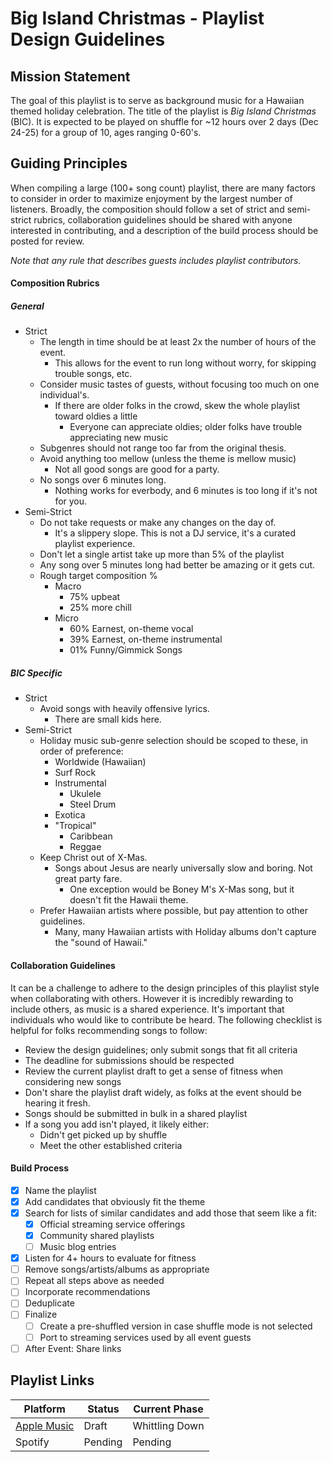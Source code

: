 # Big Island Christmas - Playlist Design Guidelines

## Mission Statement

The goal of this playlist is to serve as background music for a Hawaiian themed holiday celebration. The title of the playlist is *Big Island Christmas* (BIC). It is expected to be played on shuffle for ~12 hours over 2 days (Dec 24-25) for a group of 10, ages ranging 0-60's. 

## Guiding Principles

When compiling a large (100+ song count) playlist, there are many factors to consider in order to maximize enjoyment by the largest number of listeners. Broadly, the composition should follow a set of strict and semi-strict rubrics, collaboration guidelines should be shared with anyone interested in contributing, and a description of the build process should be posted for review.

*Note that any rule that describes guests includes playlist contributors.*

#### Composition Rubrics

##### General

* Strict
  * The length in time should be at least 2x the number of hours of the event.
    * This allows for the event to run long without worry, for skipping trouble songs, etc.
  * Consider music tastes of guests, without focusing too much on one individual's.
    * If there are older folks in the crowd, skew the whole playlist toward oldies a little
      * Everyone can appreciate oldies; older folks have trouble appreciating new music
  * Subgenres should not range too far from the original thesis.
  * Avoid anything too mellow (unless the theme is mellow music)
    * Not all good songs are good for a party. 
  * No songs over 6 minutes long.
    * Nothing works for everbody, and 6 minutes is too long if it's not for you.
* Semi-Strict
  * Do not take requests or make any changes on the day of.
    * It's a slippery slope. This is not a DJ service, it's a curated playlist experience.
  * Don't let a single artist take up more than 5% of the playlist
  * Any song over 5 minutes long had better be amazing or it gets cut.
  * Rough target composition %
    * Macro
      * 75% upbeat
      * 25% more chill
    * Micro
      * 60% Earnest, on-theme vocal
      * 39% Earnest, on-theme instrumental
      * 01% Funny/Gimmick Songs

##### BIC Specific

* Strict
  * Avoid songs with heavily offensive lyrics.
    * There are small kids here.
* Semi-Strict
  * Holiday music sub-genre selection should be scoped to these, in order of preference:
    * Worldwide (Hawaiian)
    * Surf Rock 
    * Instrumental
      * Ukulele
      * Steel Drum
    * Exotica
    * "Tropical"
      * Caribbean
      * Reggae
  * Keep Christ out of X-Mas.
    * Songs about Jesus are nearly universally slow and boring. Not great party fare.
      * One exception would be Boney M's X-Mas song, but it doesn't fit the Hawaii theme.
  * Prefer Hawaiian artists where possible, but pay attention to other guidelines.
    * Many, many Hawaiian artists with Holiday albums don't capture the "sound of Hawaii."


#### Collaboration Guidelines

It can be a challenge to adhere to the design principles of this playlist style when collaborating with others. However it is incredibly rewarding to include others, as music is a shared experience. It's important that individuals who would like to contribute be heard. The following checklist is helpful for folks recommending songs to follow:

* Review the design guidelines; only submit songs that fit all criteria
* The deadline for submissions should be respected
* Review the current playlist draft to get a sense of fitness when considering new songs
* Don't share the playlist draft widely, as folks at the event should be hearing it fresh.
* Songs should be submitted in bulk in a shared playlist
* If a song you add isn't played, it likely either:
  * Didn't get picked up by shuffle
  * Meet the other established criteria


#### Build Process

- [x] Name the playlist
- [x] Add candidates that obviously fit the theme
- [x] Search for lists of similar candidates and add those that seem like a fit:
  - [x] Official streaming service offerings
  - [x] Community shared playlists
  - [ ] Music blog entries
- [x] Listen for 4+ hours to evaluate for fitness
- [ ] Remove songs/artists/albums as appropriate
- [ ] Repeat all steps above as needed
- [ ] Incorporate recommendations
- [ ] Deduplicate
- [ ] Finalize
  - [ ] Create a pre-shuffled version in case shuffle mode is not selected
  - [ ] Port to streaming services used by all event guests
- [ ] After Event: Share links

## Playlist Links


Platform | Status| Current Phase
---------|----------|----------
 [Apple Music](https://music.apple.com/us/playlist/big-island-christmas/pl.u-e98l0dlfJ9Akj) | Draft | Whittling Down
 Spotify | Pending | Pending
